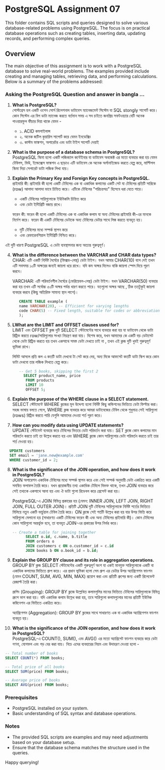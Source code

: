 # PostgreSQL Assignment 07

This folder contains SQL scripts and queries designed to solve various database-related problems using PostgreSQL. The focus is on practical database operations such as creating tables, inserting data, updating records, and performing complex queries.

## Overview

The main objective of this assignment is to work with a PostgreSQL database to solve real-world problems. The examples provided include creating and managing tables, retrieving data, and performing calculations. Below is a summary of the problems addressed:

### Asking the PostgreSQL Question and answer in bangla ... 

1. **What is PostgreSQL?**  
  পোস্টগ্রেস হল একটি ওপেন সোর্স  রিলেশনাল ডাটাবেস ম্যানেজমেন্ট সিস্টেম যা SQL stongly সাপোর্ট করে। কোন সিস্টেম এর বিগ ডাটা ম্যানেজ করতে বর্তমান সময় এ সব চাইতে জনপ্রিয় সফটওয়্যার যেটি অনেক পাওয়ারফুল ফীচার দিয়া থাকে যেমন - 
     - ১. ACID  কমপাইলান্স 
     - ২. অনেক জটিল কুয়ারিস সাপোর্ট করে যেমন ইনডেক্সিং 
     - ৩. কাস্টম ফাঙ্কশন, অপারেটর এবং ডাটা টাইপ সাপোর্ট দেয়াই 



2. **What is the purpose of a database schema in PostgreSQL?**  
   PostgreSQL স্কিমা হলো একটি লজিক্যাল কন্টেইনার যা ডাটাবেস অবজেক্ট এর মতো ব্যবহার করা হয় যেমন টেবিলস, ভিউ, ইন্ডেক্সেস ফাঙ্কশন এ ছাড়াও এটি ডাটাবেস কে অনেক অর্গানাইজেড করতে হেল্প করে, মাল্টিপল স্কিমা দিয়া সেপারেট ডাটা লজিক লিখা যায়।

3. **Explain the Primary Key and Foreign Key concepts in PostgreSQL.**  
   প্রাইমারি কী:  প্রাইমারি কী হলো একটি টেবিলের এক বা একাধিক কলামের একটি সেট যা টেবিলের প্রতিটি সারিকে (row) আলাদা আলাদা ভাবে  চিহ্নিত করে। এটিকে টেবিলের "পরিচয়পত্র" হিসেবে ধরা যেতে পারে।
      - একটি টেবিলের সারিগুলোকে ইউনিকলি  চিহ্নিত করে 
      - এবং ডেটা ইন্টিগ্রিটি বজায় রাখে।
 
   ফরেন কী: ফরেন কী হলো একটি টেবিলের এক বা একাধিক কলাম যা অন্য টেবিলের প্রাইমারি কী-এর মানকে নির্দেশ করে।  ফরেন কী একটি টেবিলের ডেটাকে অন্য টেবিলের ডেটার সাথে লিঙ্ক করতে ব্যবহৃত হয়।
      - দুটি টেবিলের মধ্যে সম্পর্ক স্থাপন করে 
      - এবং রেফারেনশিয়াল ইন্টিগ্রিটি নিশ্চিত করে।

এই দুটি ধারণা PostgreSQL এ ডেটা ব্যবস্থাপনার জন্য অত্যন্ত গুরুত্বপূর্ণ।

4. **What is the difference between the VARCHAR and CHAR data types?**  
   CHAR: এটি একটি নির্দিষ্ট দৈর্ঘ্যের (ফিক্সড-লেন্থ) ডেটা টাইপ। যখন আমার CHAR(10) বলে দেই  তখন এটি সবসময় ১০টি অক্ষরের জন্যই জায়গা ধরে রাখে। যদি কম অক্ষর দিলেও বাকি জায়গা স্পেস দিয়ে পূরণ করবে।

   VARCHAR: এটি পরিবর্তনশীল দৈর্ঘ্যের (ভেরিয়েবল-লেন্থ) ডেটা টাইপ।  যখন VARCHAR(50) ব্যবহার করা হয় তখন এটি সর্বোচ্চ ৫০টি অক্ষর পর্যন্ত ধারণ করতে পারে।  যতগুলো অক্ষর আছে , ঠিক ততটুকুই জায়গা ব্যবহার করবে (কিছু    অতিরিক্ত সামান্য স্থান লাগে)।
      ```sql
         CREATE TABLE example (
         name VARCHAR(20), -- Efficient for varying lengths
         code CHAR(5) -- Fixed length, suitable for codes or abbreviations
         );
      ```

5. **LWhat are the LIMIT and OFFSET clauses used for?**  
   LIMIT এবং OFFSET ক্লজ দুটি SELECT স্টেটমেন্টের সাথে ব্যবহার করা হয় যা  ডাটাবেস থেকে ডাটা রিট্রিভ করতে row/সারিগুলোর সংখ্যা নিয়ন্ত্রণ করা যায়। বিশেষ করে, যখন আমাদের কে  একটি বড় ডেটাসেট থেকে ডেটা রিট্রিভ করতে হয় তখন একসাথে সমস্ত ডেটা দেখতে  চাই না , তখন এই ক্লজ দুটি খুবই গুরুত্বপূর্ণ ভূমিকা রাখে।

   লিমিট আসলে প্রতি কল এ কতটি ডাটা দেখবো টা  সেট করে দেয়, অন্য দিকে আফসেট কতটি ডাটা স্কিপ করে কোন ডাটা দেখবো তার লজিক লিখতে হেল্প করে।
      ```sql
         -- Get 5 books, skipping the first 2
           SELECT product_name, price
            FROM products
            LIMIT 10
            OFFSET 5;

      ```

6. **Explain the purpose of the WHERE clause in a SELECT statement.**  
   SELECT স্টেটমেন্টে WHERE ক্লজের মূল উদ্দেশ্য হলো নির্দিষ্ট কিছু কন্ডিশনের ভিত্তিতে ডেটা ফিল্টার করা। সহজ ভাষায় বলতে গেলে, WHERE ক্লজ ব্যবহার করে আমরা  ডাটাবেজের টেবিল থেকে শুধুমাত্র সেই সারিগুলো (rows) রিট্রিভ করতে পারি যেগুলি আমাদের  দেওয়া শর্ত পূরণ করে।

7. **How can you modify data using UPDATE statements?**  
  UPDATE স্টেটমেন্ট ব্যবহার করে টেবিলের ভিতরে  ডেটা পরিবর্তন করা যায়। SET ক্লজে কোন কলামের মান পরিবর্তন করতে চাই  তা উল্লেখ করতে হয় এবং WHERE ক্লজে কোন সারিগুলোর ডেটা পরিবর্তন করতে চাই তার শর্ত দেওয়া হয়।
 ```sql
   UPDATE customers
   SET email = 'jane.new@example.com'
   WHERE customer_id = 2;
   ```

8. **What is the significance of the JOIN operation, and how does it work in PostgreSQL?**  
   JOIN অপারেশন একাধিক টেবিলের মধ্যে সম্পর্ক স্থাপন করে এবং সেই সম্পর্ক অনুযায়ী ডেটা একত্রিত করে একটি সমন্বিত ফলাফল তৈরি করে। যখন প্রয়োজনীয় তথ্য একাধিক টেবিলে বিভক্ত থাকে, তখন JOIN ব্যবহার করে সেই তথ্যকে একসাথে আনা হয় এবং ঐ ডাটা গুলো রিডেবল করে প্রেসেন্ট করা হয়।

   PostgreSQL-এ JOIN বিভিন্ন প্রকারের হয় (যেমন: INNER JOIN, LEFT JOIN, RIGHT JOIN, FULL OUTER JOIN)। প্রতিটি  JOIN দুটি টেবিলের সারিগুলোকে নির্দিষ্ট শর্তের ভিত্তিতে মিলিয়ে নতুন একটি ভার্চুয়াল টেবিল তৈরি করে। ON ক্লজে সেই শর্তটি উল্লেখ করা হয় যার উপর ভিত্তি করে সারিগুলো মেলানো হয় (সাধারণত একটি টেবিলের ফরেন কী এবং অন্য টেবিলের প্রাইমারি কী)।  কোন টেবিলের কোন সারিগুলো অন্তর্ভুক্ত হবে, তা ব্যবহৃত JOIN-এর প্রকারের উপর নির্ভর করে।

   ```sql
   -- Create a table for joining together
         SELECT o.id, c.name, b.title
         FROM orders o
         JOIN customers c ON o.customer_id = c.id
         JOIN books b ON o.book_id = b.id;
   ```

9. **Explain the GROUP BY clause and its role in aggregation operations.**  
      GROUP BY ক্লজ SELECT স্টেটমেন্টের একটি গুরুত্বপূর্ণ অংশ যা একই মানযুক্ত সারিগুলোকে একটি বা একাধিক কলামের ভিত্তিতে গ্রুপ  করে। এর প্রধান ভূমিকা হলো  সেম  গ্রুপ এর  ডেটার উপর অ্যাগ্রিগেশন ফাংশন (যেমন COUNT, SUM, AVG, MIN, MAX) প্রয়োগ করা এবং প্রতিটি গ্রুপের জন্য একটি রিলেভেন্ট  রেজাল্ট  তৈরি করা।

      গ্রুপিং (Grouping): GROUP BY ক্লজে উল্লেখিত কলামগুলির মানের ভিত্তিতে টেবিলের সারিগুলোকে বিভিন্ন গ্রুপে ভাগ করা হয়। যদি একাধিক কলাম উল্লেখ করা হয়, তবে সারিগুলো কলামগুলোর মানের প্রতিটি ইউনিক কম্বিনেশন এর  ভিত্তিতে একত্রিত করে।

      অ্যাগ্রিগেশন (Aggregation): GROUP BY ক্লজের সাথে সাধারণত এক বা একাধিক অ্যাগ্রিগেশন ফাংশন ব্যবহৃত হয়। 

10. **What is the significance of the JOIN operation, and how does it work in PostgreSQL?**  
   PostgreSQL-এ COUNT(), SUM(), এবং AVG() এর মতো অ্যাগ্রিগেট ফাংশন ব্যবহার করে ডেটা গণনা, যোগফল এবং গড় বের করা যায়। নিচে এদের ব্যবহারের নিয়ম এবং উদাহরণ দেওয়া হলো - 
```sql 
-- Total number of books
SELECT COUNT(*) FROM books;

-- Total price of all books
SELECT SUM(price) FROM books;

-- Average price of books
SELECT AVG(price) FROM books;
```



### Prerequisites

- PostgreSQL installed on your system.
- Basic understanding of SQL syntax and database operations.

### Notes

- The provided SQL scripts are examples and may need adjustments based on your database setup.
- Ensure that the database schema matches the structure used in the queries.

Happy querying!
